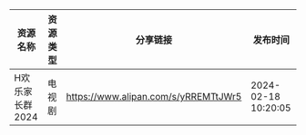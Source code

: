 | 资源名称       | 资源类型 | 分享链接                                 | 发布时间                |
| ---------- | ---- | ------------------------------------ | ------------------- |
| H欢乐家长群2024 | 电视剧  | https://www.alipan.com/s/yRREMTtJWr5 | 2024-02-18 10:20:05 |
